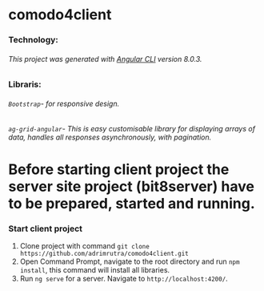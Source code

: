 # comodo4client

### Technology:
###### This project was generated with [Angular CLI](https://github.com/angular/angular-cli) version 8.0.3.

### Libraris:
###### `Bootstrap`- for responsive design.
###### `ag-grid-angular`- This is easy customisable library for displaying arrays of data, handles all responses asynchronously, with pagination.


# Before starting client project the server site project (bit8server) have to be prepared, started and running.

### Start client project 

1. Clone project with command  `git clone https://github.com/adrimrutra/comodo4client.git`
2. Open Command Prompt, navigate to the root directory and run `npm install`, this command will install all libraries.
3. Run `ng serve` for a server. Navigate to `http://localhost:4200/`.









